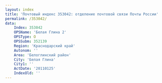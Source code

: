 ```yaml
---
layout: index
title: 'Почтовый индекс 353042: отделение почтовой связи Почты России'
permalink: /353042/
data:
    Index: 353042
    OPSName: 'Белая Глина 2'
    OPSType: О
    OPSSubm: 352139
    Region: 'Краснодарский край'
    Autonom: ''
    Area: 'Белоглинский район'
    City: 'Белая Глина'
    City1: ''
    ActDate: '20110125'
    IndexOld: ''
---
```

